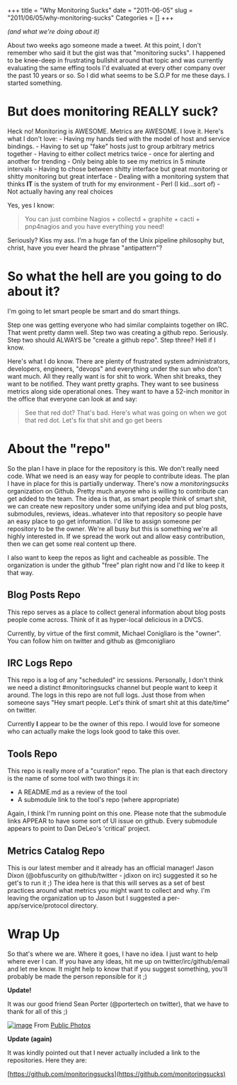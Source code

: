 +++
title = "Why Monitoring Sucks"
date = "2011-06-05"
slug = "2011/06/05/why-monitoring-sucks"
Categories = []
+++

_(and what we're doing about it)_

About two weeks ago someone made a tweet. At this point, I don't
remember who said it but the gist was that "monitoring sucks". I
happened to be knee-deep in frustrating bullshit around that topic and
was currently evaluating the same effing tools I'd evaluated at every
other company over the past 10 years or so. So I did what seems to be
S.O.P for me these days. I started something.
<!--more-->

# But does monitoring REALLY suck?

Heck no! Monitoring is AWESOME. Metrics are AWESOME. I love it. Here's
what I don't love: - Having my hands tied with the model of host and
service bindings. - Having to set up "fake" hosts just to group
arbitrary metrics together - Having to either collect metrics twice -
once for alerting and another for trending - Only being able to see my
metrics in 5 minute intervals - Having to chose between shitty interface
but great monitoring or shitty monitoring but great interface - Dealing
with a monitoring system that thinks **IT** is the system of truth for
my environment - Perl (I kid...sort of) - Not actually having any real
choices

Yes, yes I know:

 > You can just combine Nagios + collectd + graphite + cacti +
 > pnp4nagios and you have everything you need!

Seriously? Kiss my ass. I'm a huge fan of the Unix pipeline philosophy
but, christ, have you ever heard the phrase "antipattern"?

# So what the hell are you going to do about it?

I'm going to let smart people be smart and do smart things.

Step one was getting everyone who had similar complaints together on
IRC. That went pretty damn well. Step two was creating a github repo.
Seriously. Step two should ALWAYS be "create a github repo". Step three?
Hell if I know.

Here's what I do know. There are plenty of frustrated system
administrators, developers, engineers, "devops" and everything under the
sun who don't want much. All they really want is for shit to work. When
shit breaks, they want to be notified. They want pretty graphs. They
want to see business metrics along side operational ones. They want to
have a 52-inch monitor in the office that everyone can look at and say:

 > See that red dot? That's bad. Here's what was going on when we got
 > that red dot. Let's fix that shit and go get beers

# About the "repo"

So the plan I have in place for the repository is this. We don't really
need code. What we need is an easy way for people to contribute ideas.
The plan I have in place for this is partially underway. There's now a
*monitoringsucks* organization on Github. Pretty much anyone who is
willing to contribute can get added to the team. The idea is that, as
smart people think of smart shit, we can create new repository under
some unifying idea and put blog posts, submodules, reviews,
ideas..whatever into that repository so people have an easy place to go
get information. I'd like to assign someone per repository to be the
owner. We're all busy but this is something we're all highly interested
in. If we spread the work out and allow easy contribution, then we can
get some real content up there.

I also want to keep the repos as light and cacheable as possible. The
organization is under the github "free" plan right now and I'd like to
keep it that way.

## Blog Posts Repo

This repo serves as a place to collect general information about blog
posts people come across. Think of it as hyper-local delicious in a
DVCS.

Currently, by virtue of the first commit, Michael Conigliaro is the
"owner". You can follow him on twitter and github as @mconigliaro

## IRC Logs Repo

This repo is a log of any "scheduled" irc sessions. Personally, I don't
think we need a distinct #monitoringsucks channel but people want to
keep it around. The logs in this repo are not full logs. Just those from
when someone says "Hey smart people. Let's think of smart shit at this
date/time" on twitter.

Currently **I** appear to be the owner of this repo. I would love for
someone who can actually make the logs look good to take this over.

## Tools Repo

This repo is really more of a "curation" repo. The plan is that each
directory is the name of some tool with two things it in:

-   A README.md as a review of the tool
-   A submodule link to the tool's repo (where appropriate)

Again, I think I'm running point on this one. Please note that the
submodule links APPEAR to have some sort of UI issue on github. Every
submodule appears to point to Dan DeLeo's 'critical' project.

## Metrics Catalog Repo

This is our latest member and it already has an official manager! Jason
Dixon (@obfuscurity on github/twitter - jdixon on irc) suggested it so
he get's to run it ;) The idea here is that this will serves as a set of
best practices around what metrics you might want to collect and why.
I'm leaving the organization up to Jason but I suggested a
per-app/service/protocol directory.

# Wrap Up

So that's where we are. Where it goes, I have no idea. I just want to
help where ever I can. If you have any ideas, hit me up on
twitter/irc/github/email and let me know. It might help to know that if
you suggest something, you'll probably be made the person reponsible for
it ;)

**Update!**

It was our good friend Sean Porter (@portertech on twitter), that we
have to thank for all of this ;)

  [![image](https://lh5.googleusercontent.com/-O6mNvCvCPyU/TexPV1P9YaI/AAAAAAAAAWk/7ZQ8BkXUyn8/s144/monitoring-sucks.png)](https://picasaweb.google.com/lh/photo/Zi1k9F_7lBKjcN8dtJlXXQ?feat=embedwebsite)
  From [Public Photos](https://picasaweb.google.com/lusisjv/PublicPhotos?feat=embedwebsite)

**Update (again)**

It was kindly pointed out that I never actually included a link to the
repositories. Here they are:

[https://github.com/monitoringsucks](https://github.com/monitoringsucks)
